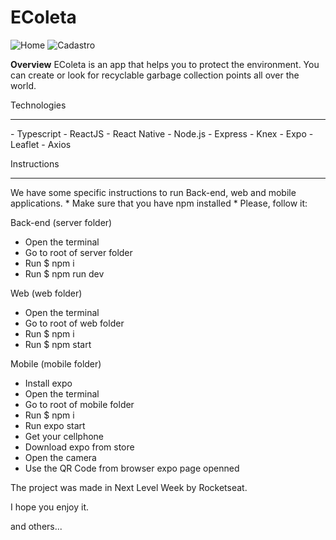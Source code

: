 # EColeta

![Home](https://user-images.githubusercontent.com/17368983/83911221-483f2780-a742-11ea-8691-3e46f75310c2.png)
![Cadastro](https://user-images.githubusercontent.com/17368983/83911274-5f7e1500-a742-11ea-8ef7-150dc9aa78b7.png)

<b>Overview</b>
EColeta is an app that helps you to protect the environment. You can create or look for recyclable garbage collection points all over the world.


Technologies
<hr>
- Typescript
- ReactJS
- React Native
- Node.js
- Express
- Knex
- Expo
- Leaflet
- Axios

Instructions
<hr>
We have some specific instructions to run Back-end, web and mobile applications. * Make sure that you have npm installed * Please, follow it:

Back-end (server folder)
- Open the terminal
- Go to root of server folder
- Run $ npm i
- Run $ npm run dev

Web (web folder)
- Open the terminal
- Go to root of web folder
- Run $ npm i
- Run $ npm start

Mobile (mobile folder)
- Install expo
- Open the terminal
- Go to root of mobile folder
- Run $ npm i
- Run expo start
- Get your cellphone
- Download expo from store
- Open the camera
- Use the QR Code from browser expo page openned

The project was made in Next Level Week by Rocketseat.

I hope you enjoy it.




and others...
